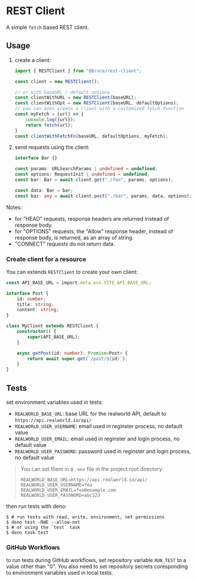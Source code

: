 # REST Client

A simple `fetch` based REST client.

## Usage

1. create a client:

   ```ts
   import { RESTClient } from "@bruce/rest-client";

   const client = new RESTClient();

   // or with baseURL / default options
   const clientWithURL = new RESTClient(baseURL);
   const clientWithOpt = new RESTClient(baseURL, defaultOptions);
   // you can even create a client with a customized fetch function
   const myFetch = (url) => {
       console.log({url});
       return fetch(url);
   }
   const clientWithFetchFn(baseURL, defaultOptions, myFetch);
   ```

2. send requests using the client:

   ```ts
   interface Bar {}

   const params: URLSearchParams | undefined = undefined;
   const options: RequestInit | undefined = undefined;
   const bar: Bar = await client.get("./foo", params, options);

   const data: Bar = bar;
   const baz: any = await client.post("./bar", params, data, options);
   ```

Notes:

- for "HEAD" requests, response headers are returned instead of response body.
- for "OPTIONS" requests, the "Allow" response header, instead of response body,
  is returned, as an array of string.
- "CONNECT" requests do not return data.

### Create client for a resource

You can extends `RESTClient` to create your own client:

```ts
const API_BASE_URL = import.meta.env.VITE_API_BASE_URL;

interface Post {
    id: number;
    title: string;
    content: string;
}

class MyClient extends RESTClient {
    constructor() {
        super(API_BASE_URL);
    }

    async getPost(id: number): Promise<Post> {
        return await super.get(`/post/${id}`);
    }
}
```

## Tests

set environment variables used in tests:

- `REALWORLD_BASE_URL`: base URL for the realworld API, default to
  `https://api.realworld.io/api/`
- `REALWORLD_USER_USERNAME`: email used in reginster process, no default value
- `REALWORLD_USER_EMAIL`: email used in reginster and login process, no default
  value
- `REALWORLD_USER_PASSWORD`: password used in reginster and login process, no
  default value

> You can set them in a `.env` file in the project root directory:
>
> ```shell
> REALWORLD_BASE_URL=https://api.realworld.io/api/
> REALWORLD_USER_USERNAME=foo
> REALWORLD_USER_EMAIL=foo@example.com
> REALWORLD_USER_PASSWORD=abc123
> ```

then run tests with deno:

```shell
$ # run tests with read, write, environment, net permissions
$ deno test -RWE --allow-net
$ # or using the `test` task
$ deno task test
```

### GitHub Workflows

to run tests during GitHub workflows, set repository variable `RUN_TEST` to a
value other than "0". You also need to set repository secrets coresponding to
environment variables used in local tests.
